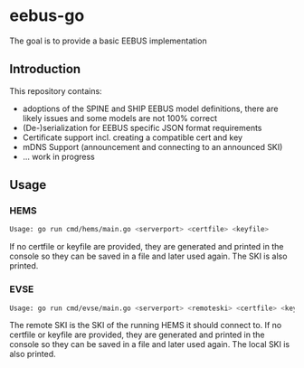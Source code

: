 # eebus-go

The goal is to provide a basic EEBUS implementation

## Introduction

This repository contains:

- adoptions of the SPINE and SHIP EEBUS model definitions, there are likely issues and some models are not 100% correct
- (De-)serialization for EEBUS specific JSON format requirements
- Certificate support incl. creating a compatible cert and key
- mDNS Support (announcement and connecting to an announced SKI)
- ... work in progress

## Usage

### HEMS

```sh
Usage: go run cmd/hems/main.go <serverport> <certfile> <keyfile>
```

If no certfile or keyfile are provided, they are generated and printed in the console so they can be saved in a file and later used again. The SKI is also printed.

### EVSE

```sh
Usage: go run cmd/evse/main.go <serverport> <remoteski> <certfile> <keyfile>
```

The remote SKI is the SKI of the running HEMS it should connect to.
If no certfile or keyfile are provided, they are generated and printed in the console so they can be saved in a file and later used again. The local SKI is also printed.
